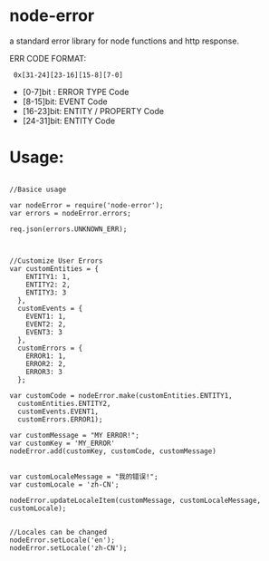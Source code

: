 node-error
==========

a standard error library for node functions and http response.

 ERR CODE FORMAT:

```
 0x[31-24][23-16][15-8][7-0]
```

* [0-7]bit : ERROR TYPE Code
* [8-15]bit: EVENT Code
* [16-23]bit: ENTITY / PROPERTY Code
* [24-31]bit: ENTITY Code


# Usage:

```node

//Basice usage

var nodeError = require('node-error');
var errors = nodeError.errors;

req.json(errors.UNKNOWN_ERR);



//Customize User Errors
var customEntities = {
    ENTITY1: 1,
    ENTITY2: 2,
    ENTITY3: 3
  },
  customEvents = {
    EVENT1: 1,
    EVENT2: 2,
    EVENT3: 3
  },
  customErrors = {
    ERROR1: 1,
    ERROR2: 2,
    ERROR3: 3
  };

var customCode = nodeError.make(customEntities.ENTITY1,
  customEntities.ENTITY2,
  customEvents.EVENT1,
  customErrors.ERROR1);

var customMessage = "MY ERROR!";
var customKey = 'MY_ERROR'
nodeError.add(customKey, customCode, customMessage)


var customLocaleMessage = "我的错误!";
var customLocale = 'zh-CN';

nodeError.updateLocaleItem(customMessage, customLocaleMessage, customLocale);


//Locales can be changed
nodeError.setLocale('en');
nodeError.setLocale('zh-CN');

```

